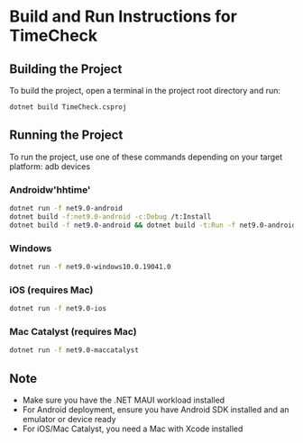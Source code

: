 # Build and Run Instructions for TimeCheck
## Building the Project

To build the project, open a terminal in the project root directory and run:

```bash
dotnet build TimeCheck.csproj
```

## Running the Project

To run the project, use one of these commands depending on your target platform:
adb devices

### Androidw'hhtime'
```bash
dotnet run -f net9.0-android
dotnet build -f:net9.0-android -c:Debug /t:Install
dotnet build -f net9.0-android && dotnet build -t:Run -f net9.0-android
```

### Windows
```bash
dotnet run -f net9.0-windows10.0.19041.0
```

### iOS (requires Mac)
```bash
dotnet run -f net9.0-ios
```

### Mac Catalyst (requires Mac)
```bash
dotnet run -f net9.0-maccatalyst
```

## Note
- Make sure you have the .NET MAUI workload installed
- For Android deployment, ensure you have Android SDK installed and an emulator or device ready
- For iOS/Mac Catalyst, you need a Mac with Xcode installed